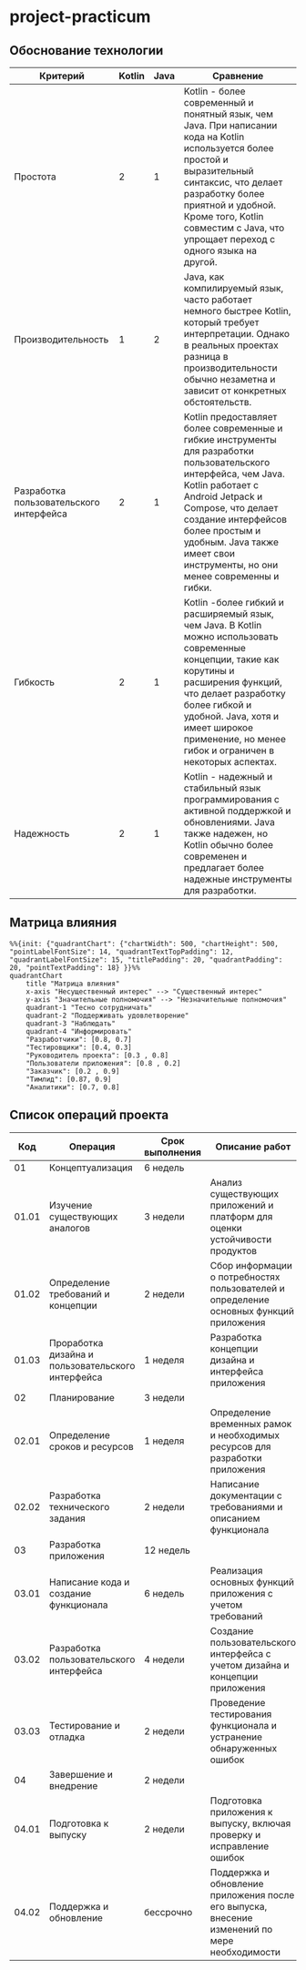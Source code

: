 # project-practicum

## Обоснование технологии
|Критерий|Kotlin|Java|Сравнение|
|---------------------------------------|-|-|--------------------------------------------------------------------------------------------------------------------------------------------------------------------------------------------------------------------------------------------------------------------------------------------|
|Простота                               |2|1|Kotlin - более современный и понятный язык, чем Java. При написании кода на Kotlin используется более простой и выразительный синтаксис, что делает разработку более приятной и удобной. Кроме того, Kotlin совместим с Java, что упрощает переход с одного языка на другой.                |
|Производительность                     |1|2|Java, как компилируемый язык, часто работает немного быстрее Kotlin, который требует интерпретации. Однако в реальных проектах разница в производительности обычно незаметна и зависит от конкретных обстоятельств.                                                                         |
|Разработка пользовательского интерфейса|2|1|Kotlin предоставляет более современные и гибкие инструменты для разработки пользовательского интерфейса, чем Java. Kotlin работает с Android Jetpack и Compose, что делает создание интерфейсов более простым и удобным. Java также имеет свои инструменты, но они менее современны и гибки.|
|Гибкость                               |2|1|Kotlin -более гибкий и расширяемый язык, чем Java. В Kotlin можно использовать современные концепции, такие как корутины и расширения функций, что делает разработку более гибкой и удобной. Java, хотя и имеет широкое применение, но менее гибок и ограничен в некоторых аспектах.        |
|Надежность                             |2|1|Kotlin - надежный и стабильный язык программирования с активной поддержкой и обновлениями. Java также надежен, но Kotlin обычно более современен и предлагает более надежные инструменты для разработки.                                                                                    |


## Матрица влияния
```mermaid
%%{init: {"quadrantChart": {"chartWidth": 500, "chartHeight": 500, "pointLabelFontSize": 14, "quadrantTextTopPadding": 12, "quadrantLabelFontSize": 15, "titlePadding": 20, "quadrantPadding": 20, "pointTextPadding": 18} }}%%
quadrantChart
    title "Матрица влияния"
    x-axis "Несущественный интерес" --> "Существенный интерес"
    y-axis "Значительные полномочия" --> "Незначительные полномочия"
    quadrant-1 "Тесно сотрудничать"
    quadrant-2 "Поддерживать удовлетворение"
    quadrant-3 "Наблюдать"
    quadrant-4 "Информировать"
    "Разработчики": [0.8, 0.7]
    "Тестировщики": [0.4, 0.3]
    "Руководитель проекта": [0.3 , 0.8]
    "Пользователи приложения": [0.8 , 0.2]
    "Заказчик": [0.2 , 0.9]
    "Тимлид": [0.87, 0.9]
    "Аналитики": [0.7, 0.8]
```
## Список операций проекта
|Код|Операция|Срок выполнения|Описание работ|
|-----|--------------------------------------------------|---------|-----------------------------------------------------------------------------------------------|
|01   | Концептуализация                                 |6 недель |                                                                                               |
|01.01|Изучение существующих аналогов                    |3 недели | Анализ существующих приложений и платформ для оценки устойчивости продуктов                   |
|01.02| Определение требований и концепции               |2 недели | Сбор информации о потребностях пользователей и определение основных функций приложения        |
|01.03| Проработка дизайна и пользовательского интерфейса|1 неделя | Разработка концепции дизайна и интерфейса приложения                                          |
|02   | Планирование                                     |3 недели |                                                                                               |
|02.01| Определение сроков и ресурсов                    |1 неделя | Определение временных рамок и необходимых ресурсов для разработки приложения                  |
|02.02| Разработка технического задания                  |2 недели | Написание документации с требованиями и описанием функционала                                 |
|03   | Разработка приложения                            |12 недель|                                                                                               |
|03.01| Написание кода и создание функционала            |6 недель | Реализация основных функций приложения с учетом требований                                    |
|03.02| Разработка пользовательского интерфейса          |4 недели | Создание пользовательского интерфейса с учетом дизайна и концепции приложения                 |
|03.03| Тестирование и отладка                           |2 недели | Проведение тестирования функционала и устранение обнаруженных ошибок                          |
|04   | Завершение и внедрение                           |2 недели |                                                                                               |
|04.01| Подготовка к выпуску                             |2 недели | Подготовка приложения к выпуску, включая проверку и исправление ошибок                        |
|04.02| Поддержка и обновление                           |бессрочно| Поддержка и обновление приложения после его выпуска, внесение изменений по мере необходимости |
